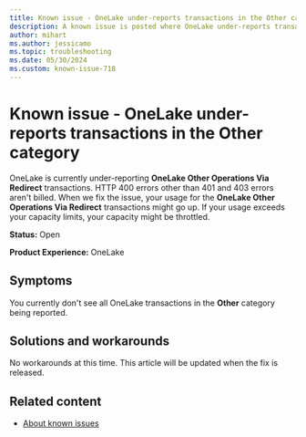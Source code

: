 ```yaml
---
title: Known issue - OneLake under-reports transactions in the Other category
description: A known issue is posted where OneLake under-reports transactions in the Other category.
author: mihart
ms.author: jessicamo
ms.topic: troubleshooting  
ms.date: 05/30/2024
ms.custom: known-issue-718
---
```


# Known issue - OneLake under-reports transactions in the Other category

OneLake is currently under-reporting **OneLake Other Operations Via Redirect** transactions. HTTP 400 errors other than 401 and 403 errors aren't billed. When we fix the issue, your usage for the **OneLake Other Operations Via Redirect** transactions might go up. If your usage exceeds your capacity limits, your capacity might be throttled.

**Status:** Open

**Product Experience:** OneLake

## Symptoms

You currently don't see all OneLake transactions in the **Other** category being reported.

## Solutions and workarounds

No workarounds at this time. This article will be updated when the fix is released.

## Related content

- [About known issues](https://support.fabric.microsoft.com/known-issues)

